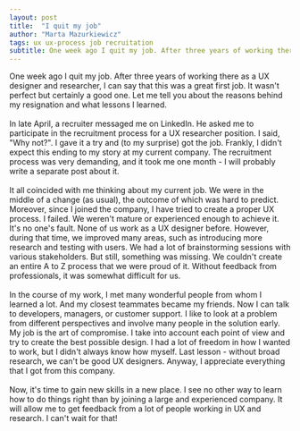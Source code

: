 ```yaml
---
layout: post
title:  "I quit my job"
author: "Marta Mazurkiewicz"
tags: ux ux-process job recruitation
subtitle: One week ago I quit my job. After three years of working there as a UX designer and researcher, I can say that this was a great first job.
---
```


One week ago I quit my job. After three years of working there as a UX designer and researcher, I can say that this was a great first job. It wasn't perfect but certainly a good one. Let me tell you about the reasons behind my resignation and what lessons I learned.<br/>
<br/>
In late April, a recruiter messaged me on LinkedIn. He asked me to participate in the recruitment process for a UX researcher position. I said, "Why not?". I gave it a try and (to my surprise) got the job. Frankly, I didn't expect this ending to my story at my current company. The recruitment process was very demanding, and it took me one month - I will probably write a separate post about it.<br/>
<br/>
It all coincided with me thinking about my current job. We were in the middle of a change (as usual), the outcome of which was hard to predict. Moreover, since I joined the company, I have tried to create a proper UX process. I failed. We weren't mature or experienced enough to achieve it. It's no one's fault. None of us work as a UX designer before. However, during that time, we improved many areas, such as introducing more research and testing with users. We had a lot of brainstorming sessions with various stakeholders. But still, something was missing. We couldn't create an entire A to Z process that we were proud of it. Without feedback from professionals, it was somewhat difficult for us.<br/>
<br/>
In the course of my work, I met many wonderful people from whom I learned a lot. And my closest teammates became my friends. Now I can talk to developers, managers, or customer support. I like to look at a problem from different perspectives and involve many people in the solution early. My job is the art of compromise. I take into account each point of view and try to create the best possible design. I had a lot of freedom in how I wanted to work, but I didn't always know how myself. Last lesson - without broad research, we can't be good UX designers. Anyway, I appreciate everything that I got from this company. <br/>
<br/>
Now, it's time to gain new skills in a new place. I see no other way to learn how to do things right than by joining a large and experienced company. It will allow me to get feedback from a lot of people working in UX and research. I can't wait for that!
